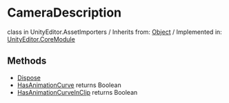 # CameraDescription
class in UnityEditor.AssetImporters
 / Inherits from: <a href="https://docs.unity3d.com/6000.1/Documentation/ScriptReference/Object.html">Object</a> / Implemented in: <a href="https://docs.unity3d.com/6000.1/Documentation/ScriptReference/UnityEditor.CoreModule.html">UnityEditor.CoreModule</a>

## Methods
- <a href="https://docs.unity3d.com/6000.1/Documentation/ScriptReference/CameraDescription.Dispose.html">Dispose</a>
- <a href="https://docs.unity3d.com/6000.1/Documentation/ScriptReference/CameraDescription.HasAnimationCurve.html">HasAnimationCurve</a> returns Boolean
- <a href="https://docs.unity3d.com/6000.1/Documentation/ScriptReference/CameraDescription.HasAnimationCurveInClip.html">HasAnimationCurveInClip</a> returns Boolean
